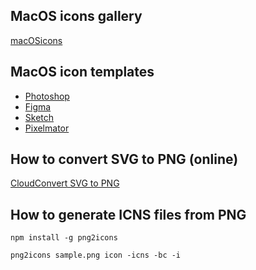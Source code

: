 ## MacOS icons gallery
[macOSicons](https://macosicons.com)

## MacOS icon templates
* [Photoshop](https://github.com/elrumo/macOS_Big_Sur_icons_replacements/raw/master/design/Template-Icon-App.psd)
* [Figma](https://www.figma.com/community/file/930870327989917713/MacOS-Big-Sur-icon-template)
* [Sketch](https://github.com/elrumo/macOS_Big_Sur_icons_replacements/raw/master/design/Template-Icon-App.sketch)
* [Pixelmator](https://github.com/elrumo/macOS_Big_Sur_icons_replacements/raw/1beca3d0c7aee92901ae3e12bfcd56f874d7a467/design/Template-Icon-App.zip)

## How to convert SVG to PNG (online)
[CloudConvert SVG to PNG](https://cloudconvert.com/svg-to-png)

## How to generate ICNS files from PNG
```
npm install -g png2icons

png2icons sample.png icon -icns -bc -i
```
